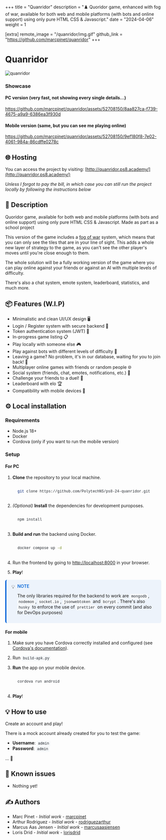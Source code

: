 +++
title = "Quanridor"
description = "♟️ Quoridor game, enhanced with fog of war, available for both web and mobile platforms (with bots and online support) using only pure HTML CSS & Javascript."
date = "2024-04-06"
weight = 1

[extra]
remote_image = "/quanridor/img.gif"
github_link = "https://github.com/marcpinet/quanridor"
+++

<style>
/* GitHub Alert Styles */
.github-alert {
    border-radius: 6px;
    margin: 16px 0;
    padding: 12px 16px;
    border-left: 4px solid;
}

.github-alert-note {
    background-color: #ddf4ff;
    border-color: #0969da;
}

.github-alert-tip {
    background-color: #dcfce7;
    border-color: #1a7f37;
}

.github-alert-important {
    background-color: #f3e8ff;
    border-color: #8250df;
}

.github-alert-warning {
    background-color: #fff8dc;
    border-color: #d1242f;
}

.github-alert-caution {
    background-color: #ffebee;
    border-color: #d1242f;
}

/* Table Wrapper */
.table-wrapper {
    overflow-x: auto;
    margin: 16px 0;
}

.table-wrapper table {
    width: 100%;
    border-collapse: collapse;
}

.table-wrapper th,
.table-wrapper td {
    border: 1px solid #d1d5da;
    padding: 8px 12px;
    text-align: left;
}

.table-wrapper th {
    font-weight: 600;
}

/* Video Styles */
video {
    max-width: 100%;
    height: auto;
    border-radius: 6px;
    margin: 16px 0;
}

/* Code Block Styles */
pre {
    background-color: #f6f8fa;
    border-radius: 6px;
    padding: 16px;
    overflow-x: auto;
    margin: 16px 0;
}

code {
    background-color: #f6f8fa;
    padding: 2px 4px;
    border-radius: 3px;
    font-family: 'SFMono-Regular', 'Monaco', 'Inconsolata', 'Liberation Mono', 'Consolas', monospace;
    font-size: 85%;
    color: #24292f;
}

pre code {
    background-color: transparent;
    padding: 0;
}

/* Dark mode support for inline code */
@media (prefers-color-scheme: dark) {
    pre {
        background-color: #161b22;
        color: #f0f6fc;
    }
    
    code {
        background-color: #21262d;
        color: #f0f6fc;
    }
    
    pre code {
        background-color: transparent;
        color: inherit;
    }
}
</style>

# Quanridor

![quanridor](https://raw.githubusercontent.com/marcpinet/quanridor/main/readme-assets/quanridor-title.png)

### Showcase

#### PC version (very fast, not showing every single details...)

https://github.com/marcpinet/quanridor/assets/52708150/8aa827ca-f739-4675-a9a9-6386ea3f930d

#### Mobile version (same, but you can see me playing online)

https://github.com/marcpinet/quanridor/assets/52708150/9ef180f8-7e02-4061-984a-86cdffe0278c

## 🌐 Hosting

You can access the project by visiting: [http://quanridor.ps8.academy/](http://quanridor.ps8.academy/)

_Unless I forgot to pay the bill, in which case you can still run the project locally by following the instructions below_

## 📝 Description

Quoridor game, available for both web and mobile platforms (with bots and online support) using only pure HTML CSS & Javascript. Made as part as a school project

This version of the game includes a [fog of war](https://en.wikipedia.org/wiki/Fog_of_war) system, which means that you can only see the tiles that are in your line of sight. This adds a whole new layer of strategy to the game, as you can't see the other player's moves until you're close enough to them.

The whole solution will be a fully working version of the game where you can play online against your friends or against an AI with multiple levels of difficulty.

There's also a chat system, emote system, leaderboard, statistics, and much more.

## 📦 Features (W.I.P)

- Minimalistic and clean UI/UX design 🖥️
- Login / Register system with secure backend 📝
- Token authentication system (JWT) 🍪
- In-progress game listing 📋
- Play locally with someone else 🎮
- Play against bots with different levels of difficulty 🤖
- Leaving a game? No problem, it's in our database, waiting for you to join back! 📂
- Multiplayer online games with friends or random people 🌐
- Social system (friends, chat, emotes, notifications, etc.) 📱
- Challenge your friends to a duel! 🤺
- Leaderboard with elo 🏆
- Compatibility with mobile devices 📱

## ⚙️ Local installation

### Requirements

- Node.js 18+
- Docker
- Cordova (only if you want to run the mobile version)

### Setup

#### For PC

1. **Clone** the repository to your local machine.

   ```bash
   git clone https://github.com/PolytechNS/ps8-24-quanridor.git
   ```

2. _(Optional)_ **Install** the dependencies for development puroposes.

   ```bash
   npm install
   ```

3. **Build and run** the backend using Docker.

   ```bash
   docker compose up -d
   ```

4. Run the frontend by going to [http://localhost:8000](http://localhost:8000) in your browser.

5. **Play**!

<div class="github-alert github-alert-note" style="border-left: 4px solid #0969da; background-color: #0969da10; padding: 12px 16px; margin: 16px 0; border-radius: 6px;">

<div style="display: flex; align-items: flex-start;">
        <span style="margin-right: 8px; font-size: 16px;">💡</span>

<div style="flex: 1;">
            <strong style="color: #0969da; text-transform: uppercase; font-size: 14px; font-weight: 600;">NOTE</strong>

<div style="margin-top: 4px;"><p>The only libraries required for the backend to work are <code>mongodb</code>, <code>nodemon</code>, <code>socket.io</code>, <code>jsonwebtoken</code> and <code>bcrypt</code>.
There's also <code>husky</code> to enforce the use of <code>prettier</code> on every commit (and also for DevOps purposes)</p></div>
        </div>
    </div>
</div>

#### For mobile

1. Make sure you have Cordova correctly installed and configured (see [Cordova's documentation](https://cordova.apache.org/docs/en/11.x/guide/platforms/android/)).

2. Run `build-apk.py`

3. **Run** the app on your mobile device.

   ```bash
   cordova run android
   ```

4. **Play**!

## 💡 How to use

Create an account and play!

There is a mock account already created for you to test the game:

- **Username**: `admin`
- **Password**: `admin`

... 👀

## 🐛 Known issues

- Nothing yet!

## ✍️ Authors

- Marc Pinet - _Initial work_ - [marcpinet](https://github.com/marcpinet)
- Arthur Rodriguez - _Initial work_ - [rodriguezarthur](https://github.com/rodriguezarthur)
- Marcus Aas Jensen - _Initial work_ - [marcusaasjensen](https://github.com/marcusaasjensen)
- Loris Drid - _Initial work_ - [lorisdrid](https://github.com/LorisDrid)